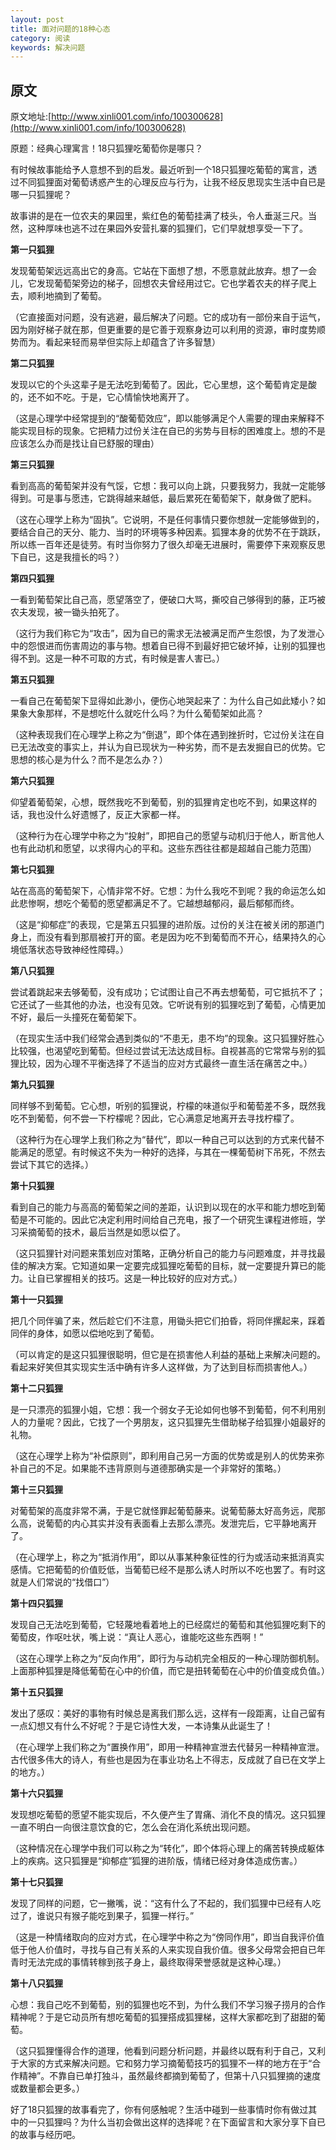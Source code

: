 ```yaml
---
layout: post
title: 面对问题的18种心态
category: 阅读
keywords: 解决问题
---
```

## 原文

原文地址:[http://www.xinli001.com/info/100300628](http://www.xinli001.com/info/100300628)


原题：经典心理寓言！18只狐狸吃葡萄你是哪只？

有时候故事能给予人意想不到的启发。最近听到一个18只狐狸吃葡萄的寓言，透过不同狐狸面对葡萄诱惑产生的心理反应与行为，让我不经反思现实生活中自已是哪一只狐狸呢？

故事讲的是在一位农夫的果园里，紫红色的葡萄挂满了枝头，令人垂涎三尺。当然，这种厚味也逃不过在果园外安营扎寨的狐狸们，它们早就想享受一下了。

**第一只狐狸**

发现葡萄架远远高出它的身高。它站在下面想了想，不愿意就此放弃。想了一会儿，它发现葡萄架旁边的梯子，回想农夫曾经用过它。它也学着农夫的样子爬上去，顺利地摘到了葡萄。

（它直接面对问题，没有逃避，最后解决了问题。它的成功有一部份来自于运气，因为刚好梯子就在那，但更重要的是它善于观察身边可以利用的资源，审时度势顺势而为。看起来轻而易举但实际上却蕴含了许多智慧）

**第二只狐狸**

发现以它的个头这辈子是无法吃到葡萄了。因此，它心里想，这个葡萄肯定是酸的，还不如不吃。于是，它心情愉快地离开了。

（这是心理学中经常提到的“酸葡萄效应”，即以能够满足个人需要的理由来解释不能实现目标的现象。它把精力过份关注在自已的劣势与目标的困难度上。想的不是应该怎么办而是找让自已舒服的理由）

**第三只狐狸**

看到高高的葡萄架并没有气馁，它想：我可以向上跳，只要我努力，我就一定能够得到。可是事与愿违，它跳得越来越低，最后累死在葡萄架下，献身做了肥料。

（这在心理学上称为“固执”。它说明，不是任何事情只要你想就一定能够做到的，要结合自己的天分、能力、当时的环境等多种因素。狐狸本身的优势不在于跳跃，所以练一百年还是徒劳。有时当你努力了很久却毫无进展时，需要停下来观察反思下自已，这是我擅长的吗？）

**第四只狐狸**

一看到葡萄架比自己高，愿望落空了，便破口大骂，撕咬自己够得到的藤，正巧被农夫发现，被一锄头拍死了。

（这行为我们称它为“攻击”，因为自已的需求无法被满足而产生怨恨，为了发泄心中的怨恨进而伤害周边的事与物。想着自已得不到最好把它破坏掉，让别的狐狸也得不到。这是一种不可取的方式，有时候是害人害已。）

**第五只狐狸**

一看自己在葡萄架下显得如此渺小，便伤心地哭起来了：为什么自己如此矮小？如果象大象那样，不是想吃什么就吃什么吗？为什么葡萄架如此高？

（这种表现我们在心理学上称之为“倒退”，即个体在遇到挫折时，它过份关注在自已无法改变的事实上，并认为自已现状为一种劣势，而不是去发掘自已的优势。它思想的核心是为什么？而不是怎么办？）

**第六只狐狸**

仰望着葡萄架，心想，既然我吃不到葡萄，别的狐狸肯定也吃不到，如果这样的话，我也没什么好遗憾了，反正大家都一样。

（这种行为在心理学中称之为“投射”，即把自己的愿望与动机归于他人，断言他人也有此动机和愿望，以求得内心的平和。这些东西往往都是超越自己能力范围）

**第七只狐狸**

站在高高的葡萄架下，心情非常不好。它想：为什么我吃不到呢？我的命运怎么如此悲惨啊，想吃个葡萄的愿望都满足不了。它越想越郁闷，最后郁郁而终。

（这是“抑郁症”的表现，它是第五只狐狸的进阶版。过份的关注在被关闭的那道门身上，而没有看到那扇被打开的窗。老是因为吃不到葡萄而不开心，结果持久的心境低落状态导致神经性障碍。）

**第八只狐狸**

尝试着跳起来去够葡萄，没有成功；它试图让自己不再去想葡萄，可它抵抗不了；它还试了一些其他的办法，也没有见效。它听说有别的狐狸吃到了葡萄，心情更加不好，最后一头撞死在葡萄架下。

（在现实生活中我们经常会遇到类似的“不患无，患不均”的现象。这只狐狸好胜心比较强，也渴望吃到葡萄。但经过尝试无法达成目标。自视甚高的它常常与别的狐狸比较，因为心理不平衡选择了不适当的应对方式最终一直生活在痛苦之中。）

**第九只狐狸**

同样够不到葡萄。它心想，听别的狐狸说，柠檬的味道似乎和葡萄差不多，既然我吃不到葡萄，何不尝一下柠檬呢？因此，它心满意足地离开去寻找柠檬了。

（这种行为在心理学上我们称之为“替代”，即以一种自己可以达到的方式来代替不能满足的愿望。有时候这不失为一种好的选择，与其在一棵葡萄树下吊死，不然去尝试下其它的选择。）

**第十只狐狸**

看到自己的能力与高高的葡萄架之间的差距，认识到以现在的水平和能力想吃到葡萄是不可能的。因此它决定利用时间给自己充电，报了一个研究生课程进修班，学习采摘葡萄的技术，最后当然是如愿以偿了。

（这只狐狸针对问题来策划应对策略，正确分析自己的能力与问题难度，并寻找最佳的解决方案。它知道如果一定要完成狐狸吃葡萄的目标，就一定要提升算已的能力。让自已掌握相关的技巧。这是一种比较好的应对方式。）

**第十一只狐狸**

把几个同伴骗了来，然后趁它们不注意，用锄头把它们拍昏，将同伴摞起来，踩着同伴的身体，如愿以偿地吃到了葡萄。

（可以肯定的是这只狐狸很聪明，但它是在损害他人利益的基础上来解决问题的。看起来好笑但其实现实生活中确有许多人这样做，为了达到目标而损害他人。）

**第十二只狐狸**

是一只漂亮的狐狸小姐，它想：我一个弱女子无论如何也够不到葡萄，何不利用别人的力量呢？因此，它找了一个男朋友，这只狐狸先生借助梯子给狐狸小姐最好的礼物。

（这在心理学上称为“补偿原则”，即利用自己另一方面的优势或是别人的优势来弥补自己的不足。如果能不违背原则与道德那确实是一个非常好的策略。）

**第十三只狐狸**

对葡萄架的高度非常不满，于是它就怪罪起葡萄藤来。说葡萄藤太好高务远，爬那么高，说葡萄的内心其实并没有表面看上去那么漂亮。发泄完后，它平静地离开了。

（在心理学上，称之为“抵消作用”，即以从事某种象征性的行为或活动来抵消真实感情。它把葡萄的价值贬低，当葡萄已经不是那么诱人时所以不吃也罢了。有时这就是人们常说的“找借口”）

**第十四只狐狸**

发现自己无法吃到葡萄，它轻蔑地看着地上的已经腐烂的葡萄和其他狐狸吃剩下的葡萄皮，作呕吐状，嘴上说：“真让人恶心，谁能吃这些东西啊！”

（这在心理学上称之为“反向作用”，即行为与动机完全相反的一种心理防御机制。上面那种狐狸是降低葡萄在心中的价值，而它是扭转葡萄在心中的价值变成负值。）

**第十五只狐狸**

发出了感叹：美好的事物有时候总是离我们那么远，这样有一段距离，让自己留有一点幻想又有什么不好呢？于是它诗性大发，一本诗集从此诞生了！

（在心理学上我们称之为“置换作用”，即用一种精神宣泄去代替另一种精神宣泄。古代很多伟大的诗人，有些也是因为在事业功名上不得志，反成就了自已在文学上的地方。）

**第十六只狐狸**

发现想吃葡萄的愿望不能实现后，不久便产生了胃痛、消化不良的情况。这只狐狸一直不明白一向很注意饮食的它，怎么会在消化系统出现问题。

（这种情况在心理学中我们可以称之为“转化”，即个体将心理上的痛苦转换成躯体上的疾病。这只狐狸是“抑郁症”狐狸的进阶版，情绪已经对身体造成伤害。）

**第十七只狐狸**

发现了同样的问题，它一撇嘴，说：“这有什么了不起的，我们狐狸中已经有人吃过了，谁说只有猴子能吃到果子，狐狸一样行。”

（这是一种情绪取向的应对方式，在心理学中称之为“傍同作用”，即当自我评价值低于他人价值时，寻找与自己有关系的人来实现自我价值。很多父母常会把自已年青时无法完成的事情转稼到孩子身上，最终取得荣誉感就是这种心理。）

**第十八只狐狸**

心想：我自己吃不到葡萄，别的狐狸也吃不到，为什么我们不学习猴子捞月的合作精神呢？于是它动员所有想吃葡萄的狐狸搭成狐狸梯，这样大家都吃到了甜甜的葡萄。

（这只狐狸懂得合作的道理，他看到问题分析问题，并最终以既有利于自己，又利于大家的方式来解决问题。它和努力学习摘葡萄技巧的狐狸不一样的地方在于“合作精神”。不靠自已单打独斗，虽然最终都摘到葡萄了，但第十八只狐狸摘的速度或数量都会更多。）

好了18只狐狸的故事看完了，你有何感触呢？生活中碰到一些事情时你有做过其中的一只狐狸吗？为什么当初会做出这样的选择呢？在下面留言和大家分享下自已的故事与经历吧。